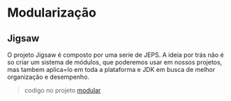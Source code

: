# Modularização

## Jigsaw

O projeto Jigsaw é composto por uma serie de JEPS. A ideia por trás não é so criar um sistema de módulos, que poderemos usar em nossos projetos, mas tambem aplica=lo em toda a plataforma e JDK em busca de melhor organização e desempenho.

> codigo no projeto [modular](https://github.com/OtavioKoike/DIO-Bootcamp-Inter-Java-Developer/tree/master/Projetos/modular)